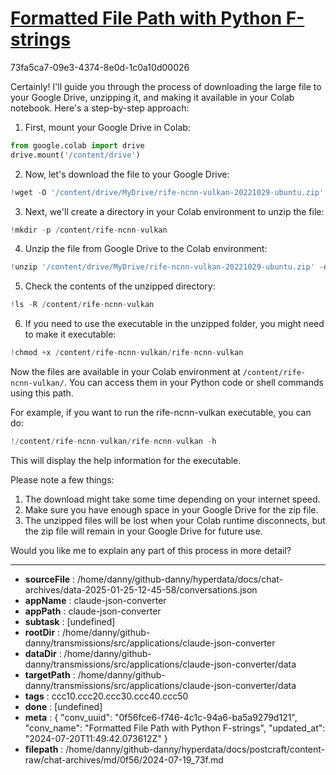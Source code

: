 # [Formatted File Path with Python F-strings](https://claude.ai/chat/0f56fce6-f746-4c1c-94a6-ba5a9279d121)

73fa5ca7-09e3-4374-8e0d-1c0a10d00026

 Certainly! I'll guide you through the process of downloading the large file to your Google Drive, unzipping it, and making it available in your Colab notebook. Here's a step-by-step approach:

1. First, mount your Google Drive in Colab:

```python
from google.colab import drive
drive.mount('/content/drive')
```

2. Now, let's download the file to your Google Drive:

```python
!wget -O '/content/drive/MyDrive/rife-ncnn-vulkan-20221029-ubuntu.zip' 'https://github.com/nihui/rife-ncnn-vulkan/releases/download/20221029/rife-ncnn-vulkan-20221029-ubuntu.zip'
```

3. Next, we'll create a directory in your Colab environment to unzip the file:

```python
!mkdir -p /content/rife-ncnn-vulkan
```

4. Unzip the file from Google Drive to the Colab environment:

```python
!unzip '/content/drive/MyDrive/rife-ncnn-vulkan-20221029-ubuntu.zip' -d '/content/rife-ncnn-vulkan'
```

5. Check the contents of the unzipped directory:

```python
!ls -R /content/rife-ncnn-vulkan
```

6. If you need to use the executable in the unzipped folder, you might need to make it executable:

```python
!chmod +x /content/rife-ncnn-vulkan/rife-ncnn-vulkan
```

Now the files are available in your Colab environment at `/content/rife-ncnn-vulkan/`. You can access them in your Python code or shell commands using this path.

For example, if you want to run the rife-ncnn-vulkan executable, you can do:

```python
!/content/rife-ncnn-vulkan/rife-ncnn-vulkan -h
```

This will display the help information for the executable.

Please note a few things:
1. The download might take some time depending on your internet speed.
2. Make sure you have enough space in your Google Drive for the zip file.
3. The unzipped files will be lost when your Colab runtime disconnects, but the zip file will remain in your Google Drive for future use.

Would you like me to explain any part of this process in more detail?

---

* **sourceFile** : /home/danny/github-danny/hyperdata/docs/chat-archives/data-2025-01-25-12-45-58/conversations.json
* **appName** : claude-json-converter
* **appPath** : claude-json-converter
* **subtask** : [undefined]
* **rootDir** : /home/danny/github-danny/transmissions/src/applications/claude-json-converter
* **dataDir** : /home/danny/github-danny/transmissions/src/applications/claude-json-converter/data
* **targetPath** : /home/danny/github-danny/transmissions/src/applications/claude-json-converter/data
* **tags** : ccc10.ccc20.ccc30.ccc40.ccc50
* **done** : [undefined]
* **meta** : {
  "conv_uuid": "0f56fce6-f746-4c1c-94a6-ba5a9279d121",
  "conv_name": "Formatted File Path with Python F-strings",
  "updated_at": "2024-07-20T11:49:42.073612Z"
}
* **filepath** : /home/danny/github-danny/hyperdata/docs/postcraft/content-raw/chat-archives/md/0f56/2024-07-19_73f.md